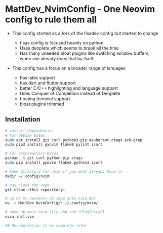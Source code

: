 # MattDev_NvimConfig - One Neovim config to rule them all

* This config started as a fork of the fisadev config but started to change
    - fisas config is focused heavily on python
    - Uses deoplete which seems to break all the time
    - Has many uneeded bloat plugins like switching window buffers,
      when vim already does that by itself.

* This config has a focus on a broader range of lanuages
    - has latex support
    - has dart and flutter support
    - better C/C++ highlighting and language support
    - Uses Conquer of Completion instead of Deoplete
    - floating terminal support
    - bloat plugins trimmed

## Installation
```bash
# install dependencies
# for debian bases
sudo apt install git curl python3-pip exuberant-ctags ack-grep
sudo pip3 install pynvim flake8 pylint isort

# for arch/manjaro bases
pacman -S git curl python-pip ctags
sudo pip install pynvim flake8 python3 isort

# make directory for nvim if you dont already have it
mkdir ~/.config/nvim

# now clone the repo
git clone <this repository>

# cp or mv contents of repo into nvim Dir
mv -v MattDev_NvimConfig/* ~/.config/nvim/

# open up main nvim file and run :PlugInstall
nvim init.vim

## Documentation to be complete later 


